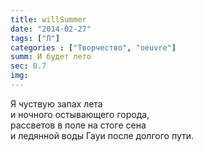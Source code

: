 ```yaml
---
title: willSummer
date: "2014-02-27"
tags: ["Л"]
categories : ["Творчество", "oeuvre"]
summ: И будет лето
sec: 0.7
img: 
---
```


Я чуствую запах лета  
и ночного остывающего города,  
рассветов в поле на стоге сена  
и ледянной воды Гауи после долгого пути.


